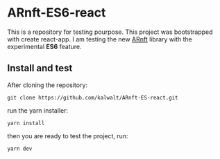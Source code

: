 # ARnft-ES6-react
This is a repository for testing pourpose. This project was bootstrapped with create react-app.
I am testing the new [ARnft](https://github.com/webarkit/ARnft) library with the experimental **ES6** feature.

## Install and test
After cloning the repository:

`git clone https://github.com/kalwalt/ARnft-ES-react.git`

run the yarn installer:

`yarn install`

then you are ready to test the project, run:

`yarn dev`
